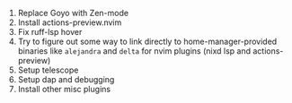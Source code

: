 1. Replace Goyo with Zen-mode
2. Install actions-preview.nvim
3. Fix ruff-lsp hover
4. Try to figure out some way to link directly to home-manager-provided binaries like `alejandra` and `delta` for nvim plugins (nixd lsp and actions-preview)
5. Setup telescope
6. Setup dap and debugging
7. Install other misc plugins
